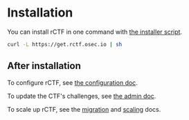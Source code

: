 # Installation

You can install rCTF in one command with [the installer script](https://get.rctf.osec.io).

```bash
curl -L https://get.rctf.osec.io | sh
```

## After installation

To configure rCTF, see [the configuration doc](configuration.md).

To update the CTF's challenges, see [the admin doc](management/admin.md).

To scale up rCTF, see the [migration](management/migration.md) and [scaling](management/scaling.md) docs.
